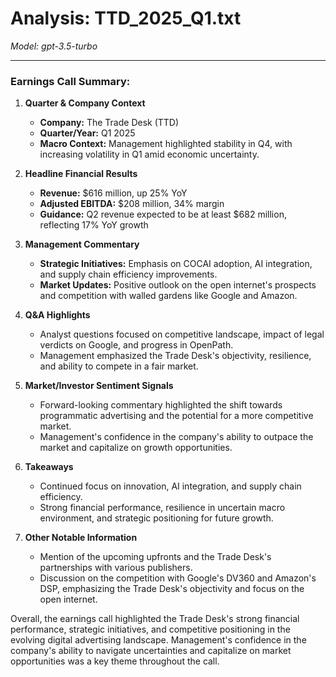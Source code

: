 # Analysis: TTD_2025_Q1.txt

*Model: gpt-3.5-turbo*

---

### Earnings Call Summary:

1. **Quarter & Company Context**
   - **Company:** The Trade Desk (TTD)
   - **Quarter/Year:** Q1 2025
   - **Macro Context:** Management highlighted stability in Q4, with increasing volatility in Q1 amid economic uncertainty.

2. **Headline Financial Results**
   - **Revenue:** $616 million, up 25% YoY
   - **Adjusted EBITDA:** $208 million, 34% margin
   - **Guidance:** Q2 revenue expected to be at least $682 million, reflecting 17% YoY growth

3. **Management Commentary**
   - **Strategic Initiatives:** Emphasis on COCAI adoption, AI integration, and supply chain efficiency improvements.
   - **Market Updates:** Positive outlook on the open internet's prospects and competition with walled gardens like Google and Amazon.

4. **Q&A Highlights**
   - Analyst questions focused on competitive landscape, impact of legal verdicts on Google, and progress in OpenPath.
   - Management emphasized the Trade Desk's objectivity, resilience, and ability to compete in a fair market.

5. **Market/Investor Sentiment Signals**
   - Forward-looking commentary highlighted the shift towards programmatic advertising and the potential for a more competitive market.
   - Management's confidence in the company's ability to outpace the market and capitalize on growth opportunities.

6. **Takeaways**
   - Continued focus on innovation, AI integration, and supply chain efficiency.
   - Strong financial performance, resilience in uncertain macro environment, and strategic positioning for future growth.

7. **Other Notable Information**
   - Mention of the upcoming upfronts and the Trade Desk's partnerships with various publishers.
   - Discussion on the competition with Google's DV360 and Amazon's DSP, emphasizing the Trade Desk's objectivity and focus on the open internet.

Overall, the earnings call highlighted the Trade Desk's strong financial performance, strategic initiatives, and competitive positioning in the evolving digital advertising landscape. Management's confidence in the company's ability to navigate uncertainties and capitalize on market opportunities was a key theme throughout the call.